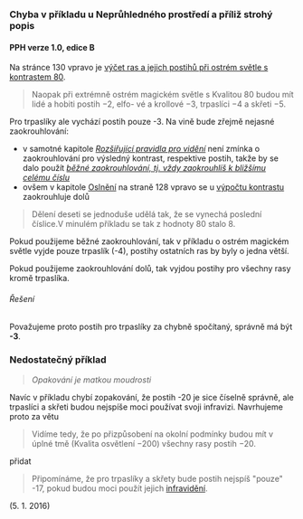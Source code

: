### Chyba v příkladu u Neprůhledného prostředí a příliž strohý popis

#### PPH verze 1.0, edice B

Na stránce 130 vpravo je
[výčet ras a jejich postihů při ostrém světle s kontrastem 80](https://pph.drdplus.jaroslavtyc.com/#postih_za_uplnou_tmu).

> Naopak při extrémně ost­rém magickém
  světle s Kvalitou 80 budou mít lidé a hobiti postih −2, elfo-
  vé a krollové −3, trpaslíci −4 a skřeti −5.

Pro trpaslíky ale vychází postih pouze -3. Na vině bude zřejmě nejasné zaokrouhlování:

- v samotné kapitole [*Rozšiřující pravidla pro vidění*](https://pph.drdplus.jaroslavtyc.com/#rozsirujici_pravidla_pro_videni)
není zmínka o zaokrouhlování pro výsledný kontrast, respektive postih, takže by se dalo použít 
[*běžné zaokrouhlování, tj. vždy zaokrouhlíš k bližšímu celému číslu*](https://pph.drdplus.jaroslavtyc.com/#zaokrouhlovani)
- ovšem v kapitole [Oslnění](https://pph.drdplus.jaroslavtyc.com/#oslneni) na straně 128 vpravo se
u [výpočtu kontrastu](https://pph.drdplus.jaroslavtyc.com/#zaokrouhleni_kontrastu_pro_oslneni) zaokrouhluje dolů
> Dělení deseti se jednoduše udělá tak, že se vynechá poslední číslice.V minulém příkladu se tak z hodnoty
80 stalo 8.

Pokud použijeme běžné zaokrouhlování, tak v příkladu o ostrém magickém světle vyjde pouze trpaslík (-4), postihy ostatních
ras by byly o jedna větší.

Pokud použijeme zaokrouhlování dolů, tak vyjdou postihy pro všechny rasy kromě trpaslíka.

###### Řešení
Považujeme proto postih pro trpaslíky za chybně spočítaný, správně má být **-3**.

### Nedostatečný příklad
> *Opakování je matkou moudrosti*

Navíc v příkladu chybí zopakování, že postih -20 je sice číselně správně, ale trpaslíci a skřeti budou nejspíše moci
používat svoji infravizi.
Navrhujeme proto za větu
> Vidíme tedy, že po přizpůsobení na okolní podmínky budou mít v úplné tmě (Kvalita osvětlení −200) všechny rasy postih −20.

přidat 

> Připomínáme, že pro trpaslíky a skřety bude postih nejspíš "pouze" -17, pokud budou moci použít jejich
[infravidění](https://pph.drdplus.jaroslavtyc.com/#infravideni).

(5. 1. 2016)